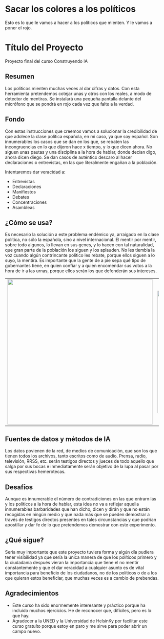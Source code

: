 # Sacar los colores a los políticos
Esto es lo que le vamos a hacer a los políticos que mienten. Y le vamos a poner el rojo.
<!-- Esta es la plantilla de descuento para el proyecto final del curso Building AI,
creado por Reaktor Innovations y la Universidad de Helsinki.
¡Copie la plantilla, péguela en su LÉAME de GitHub y edítela! -->

# Título del Proyecto

Proyecto final del curso Construyendo IA

## Resumen

Los políticos mienten muchas veces al dar cifras y datos. Con esta herramienta pretendemos cotejar unas y otros con los reales, a modo de detector de mentiras. Se instalará una pequeña pantalla delante del micrófono que se pondrá en rojo cada vez que falte a la verdad.


## Fondo

Con estas instrucciones que creemos vamos a solucionar la credibilidad de que adolece la clase política española, en mi caso, ya que soy español. Son innumerables los casos que se dan en los que, se rebaten las incongruencias en lo que dijeron hace x tiempo, y lo que dicen ahora. No siguen unas pautas y una disciplina a la hora de hablar, donde decían digo, ahora dicen diego. Se dan casos de auténtico descaro al hacer declaraciones o entrevistas, en las que literalmente engañan a la población.

Intentaremos dar veracidad a:
* Entrevistas
* Declaraciones
* Manifiestos
* Debates
* Concentraciones
* Asambleas

## ¿Cómo se usa?

Es necesario la solución a este problema endémico ya, arraigado en la clase política, no sólo la española, sino a nivel internacional. El mentir por mentir, sobre todo algunos, lo llevan en sus genes, y lo hacen con tal naturalidad, que gran parte de la población los siguen y los aplauden. No les tiembla la voz cuando algún contrincante político les rebate, porque ellos siguen a lo suyo, la mentira. 
Es importante que la gente de a pie sepa qué tipo de gobernantes tiene, en quien confiar y a quien encomendar sus votos a la hora de ir a las urnas, porque ellos serán los que defenderán sus intereses.


<table style="width: 100%; text-align: center;">
  <tr>
    <td style="width: 55%;">
      <img src="https://img.freepik.com/fotos-premium/hombre-siendo-entrevistado-microfono_861143-1564.jpg?w=826" width="475">
    </td>
    <td style="width: 45%;">
      <img src="https://img.freepik.com/fotos-premium/hombre-sosteniendo-microfono-frente-multitud_197463-2772.jpg?w=826" width="400">
    </td>
  </tr>
</table>


## Fuentes de datos y métodos de IA
Los datos povienen de la red, de medios de comunicación, que son los que tienen todos los archivos, tanto escritos como de audio. Prensa, radio, televisión, RRSS, etc. serán testigos directos y jueces de todo aquello que salga por sus bocas e inmediatamente serán objetivo de la lupa al pasar por sus respectivas hemerotecas.

## Desafíos

Aunque es innumerable el número de contradiciones en las que entrarn las y los políticos a la hora de hablar, esta idea no va a reflejar aquella innumerables barbaridades que han dicho, dicen y dirán y que no están recogidas en ningún medio y que nada más que se pueden demostrar a través de testigos directos presentes en tales circunstancias y que podrían apostillar y dar fe de lo que pretendemos demostrar con este experimento.

## ¿Qué sigue?

Sería muy importante que este proyecto tuviera forma y algún día pudiera tener visibilidad ya que sería la única manera de que los políticos primero y la ciudadanía después vieran la importancia que tiene el no mentir constantemente y que el dar veracidad a cualquier asunto es de vital importancia para beneficio de los ciudadanos, no de los políticos o de a los que quieran estos beneficiar, que muchas veces es a cambio de prebendas.

## Agradecimientos

* Este curso ha sido enormemente interesante y práctico porque ha incluido muchos ejercicios. He de reconocer que, difíciles, pero es lo que hay.
* Agradecer a la UNED y la Universidad de HelsinKy por facilitar este curso gratuíto porque estoy en paro y me sirve para poder abrir un campo nuevo.
